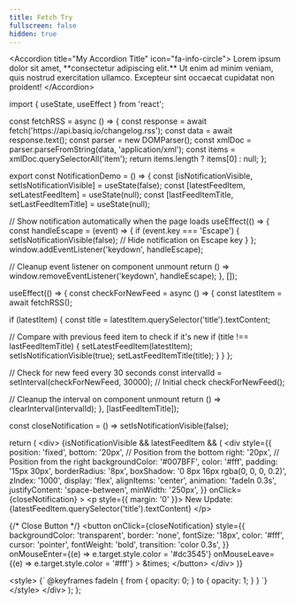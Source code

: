```yaml
---
title: Fetch Try
fullscreen: false
hidden: true
---
```

\<Accordion title="My Accordion Title" icon="fa-info-circle">
&#x20; Lorem ipsum dolor sit amet, \*\*consectetur adipiscing elit.\*\* Ut enim
&#x20; ad minim veniam, quis nostrud exercitation ullamco. Excepteur sint
&#x20; occaecat cupidatat non proident!
\</Accordion>

import \{ useState, useEffect } from 'react';

const fetchRSS = async () => \{
&#x20; const response = await fetch('https\://api.basiq.io/changelog.rss');
&#x20; const data = await response.text();
&#x20; const parser = new DOMParser();
&#x20; const xmlDoc = parser.parseFromString(data, 'application/xml');
&#x20; const items = xmlDoc.querySelectorAll('item');
&#x20; return items.length ? items\[0] : null;
};

export const NotificationDemo = () => \{
&#x20; const \[isNotificationVisible, setIsNotificationVisible] = useState(false);
&#x20; const \[latestFeedItem, setLatestFeedItem] = useState(null);
&#x20; const \[lastFeedItemTitle, setLastFeedItemTitle] = useState(null);

&#x20; // Show notification automatically when the page loads
&#x20; useEffect(() => \{
&#x20;   const handleEscape = (event) => \{
&#x20;     if (event.key === 'Escape') \{
&#x20;       setIsNotificationVisible(false); // Hide notification on Escape key
&#x20;     }
&#x20;   };
&#x20;   window\.addEventListener('keydown', handleEscape);

&#x20;   // Cleanup event listener on component unmount
&#x20;   return () => window\.removeEventListener('keydown', handleEscape);
&#x20; }, \[]);

&#x20; useEffect(() => \{
&#x20;   const checkForNewFeed = async () => \{
&#x20;     const latestItem = await fetchRSS();

&#x20;     if (latestItem) \{
&#x20;       const title = latestItem.querySelector('title').textContent;

&#x20;       // Compare with previous feed item to check if it's new
&#x20;       if (title !== lastFeedItemTitle) \{
&#x20;         setLatestFeedItem(latestItem);
&#x20;         setIsNotificationVisible(true);
&#x20;         setLastFeedItemTitle(title);
&#x20;       }
&#x20;     }
&#x20;   };

&#x20;   // Check for new feed every 30 seconds
&#x20;   const intervalId = setInterval(checkForNewFeed, 30000);
&#x20;  &#x20;
&#x20;   // Initial check
&#x20;   checkForNewFeed();

&#x20;   // Cleanup the interval on component unmount
&#x20;   return () => clearInterval(intervalId);
&#x20; }, \[lastFeedItemTitle]);

&#x20; const closeNotification = () => setIsNotificationVisible(false);

&#x20; return (
&#x20;   \<div>
&#x20;     \{isNotificationVisible && latestFeedItem && (
&#x20;       \<div
&#x20;         style=\{\{
&#x20;           position: 'fixed',
&#x20;           bottom: '20px', // Position from the bottom
&#x20;           right: '20px',  // Position from the right
&#x20;           backgroundColor: '#007BFF',
&#x20;           color: '#fff',
&#x20;           padding: '15px 30px',
&#x20;           borderRadius: '8px',
&#x20;           boxShadow: '0 8px 16px rgba(0, 0, 0, 0.2)',
&#x20;           zIndex: '1000',
&#x20;           display: 'flex',
&#x20;           alignItems: 'center',
&#x20;           animation: 'fadeIn 0.3s',
&#x20;           justifyContent: 'space-between',
&#x20;           minWidth: '250px',
&#x20;         }}
&#x20;         onClick=\{closeNotification}
&#x20;       \>
&#x20;         \<p style=\{\{ margin: '0' }}>
&#x20;           New Update: \{latestFeedItem.querySelector('title').textContent}
&#x20;         \</p>

&#x20;         \{/\* Close Button \*/}
&#x20;         \<button
&#x20;           onClick=\{closeNotification}
&#x20;           style=\{\{
&#x20;             backgroundColor: 'transparent',
&#x20;             border: 'none',
&#x20;             fontSize: '18px',
&#x20;             color: '#fff',
&#x20;             cursor: 'pointer',
&#x20;             fontWeight: 'bold',
&#x20;             transition: 'color 0.3s',
&#x20;           }}
&#x20;           onMouseEnter=\{(e) => e.target.style.color = '#dc3545'}
&#x20;           onMouseLeave=\{(e) => e.target.style.color = '#fff'}
&#x20;         \>
&#x20;           \&times;
&#x20;         \</button>
&#x20;       \</div>
&#x20;     )}

&#x20;     \<style>
&#x20;       \{\`
&#x20;         @keyframes fadeIn \{
&#x20;           from \{ opacity: 0; }
&#x20;           to \{ opacity: 1; }
&#x20;         }
&#x20;       \`}
&#x20;     \</style>
&#x20;   \</div>
&#x20; );
};